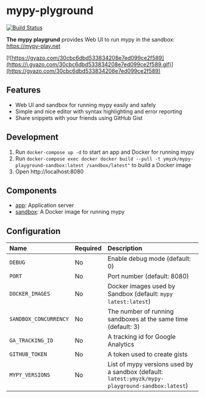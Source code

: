 # mypy-plyground

[![Build Status](https://travis-ci.org/ymyzk/mypy-playground.svg?branch=master)](https://travis-ci.org/ymyzk/mypy-playground)

**The mypy playgrund** provides Web UI to run mypy in the sandbox: https://mypy-play.net

[![https://gyazo.com/30cbc6dbd533834208e7ed099ce2f589](https://i.gyazo.com/30cbc6dbd533834208e7ed099ce2f589.gif)](https://gyazo.com/30cbc6dbd533834208e7ed099ce2f589)

## Features
- Web UI and sandbox for running mypy easily and safely
- Simple and nice editor with syntax highlighting and error reporting
- Share snippets with your friends using GitHub Gist

## Development
1. Run `docker-compose up -d` to start an app and Docker for running mypy
2. Run `docker-compose exec docker docker build --pull -t ymyzk/mypy-playground-sandbox:latest /sandbox/latest"` to build a Docker image
3. Open http://localhost:8080

## Components
- [app](app): Application server
- [sandbox](sandbox): A Docker image for running mypy

## Configuration
| Name | Required | Description |
|:-----|:---------|:------------|
| `DEBUG` | No | Enable debug mode (default: 0) |
| `PORT` | No | Port number (default: 8080) |
| `DOCKER_IMAGES` | No | Docker images used by Sandbox (default: `mypy latest:latest`) |
| `SANDBOX_CONCURRENCY` | No | The number of running sandboxes at the same time (default: 3) |
| `GA_TRACKING_ID` | No | A tracking id for Google Analytics |
| `GITHUB_TOKEN` | No | A token used to create gists |
| `MYPY_VERSIONS` | No | List of mypy versions used by a sandbox (default: `latest:ymyzk/mypy-playground-sandbox:latest`) |
